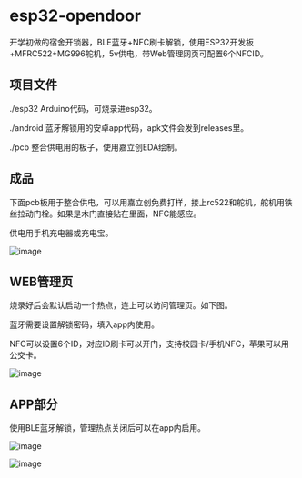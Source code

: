 # esp32-opendoor

开学初做的宿舍开锁器，BLE蓝牙+NFC刷卡解锁，使用ESP32开发板+MFRC522+MG996舵机，5v供电，带Web管理网页可配置6个NFCID。

## 项目文件

./esp32 Arduino代码，可烧录进esp32。

./android 蓝牙解锁用的安卓app代码，apk文件会发到releases里。

./pcb 整合供电用的板子，使用嘉立创EDA绘制。

## 成品

下面pcb板用于整合供电，可以用嘉立创免费打样，接上rc522和舵机，舵机用铁丝拉动门栓。如果是木门直接贴在里面，NFC能感应。

供电用手机充电器或充电宝。

![image](images/opendoor.jpg)

## WEB管理页

烧录好后会默认启动一个热点，连上可以访问管理页。如下图。

蓝牙需要设置解锁密码，填入app内使用。

NFC可以设置6个ID，对应ID刷卡可以开门，支持校园卡/手机NFC，苹果可以用公交卡。

![image](images/web_admin.jpg)

## APP部分

使用BLE蓝牙解锁，管理热点关闭后可以在app内启用。

![image](images/android_app_index.jpg)

![image](images/android_app_setting.jpg)
